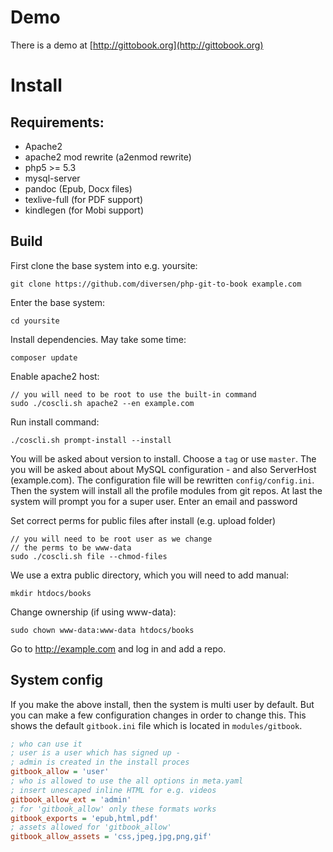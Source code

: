 # Demo

There is a demo at [http://gittobook.org](http://gittobook.org)

# Install

## Requirements: 

* Apache2
* apache2 mod rewrite (a2enmod rewrite)
* php5 >= 5.3
* mysql-server
* pandoc (Epub, Docx files)
* texlive-full (for PDF support)
* kindlegen (for Mobi support)

## Build

First clone the base system into e.g. yoursite: 

    git clone https://github.com/diversen/php-git-to-book example.com

Enter the base system: 

    cd yoursite
    
Install dependencies. May take some time: 
    
    composer update

Enable apache2 host:

    // you will need to be root to use the built-in command
    sudo ./coscli.sh apache2 --en example.com

Run install command: 

    ./coscli.sh prompt-install --install

You will be asked about version to install. Choose a `tag` or use `master`. The you will be asked about about MySQL configuration - and also ServerHost (example.com). The configuration file will be rewritten `config/config.ini`. Then the system will install all the profile modules from git repos. At last the system will prompt you for a super user. Enter an email and password

Set correct perms for public files after install (e.g. upload folder)

    // you will need to be root user as we change
    // the perms to be www-data
    sudo ./coscli.sh file --chmod-files

We use a extra public directory, which you will need to add manual:

    mkdir htdocs/books
    
Change ownership (if using www-data): 

    sudo chown www-data:www-data htdocs/books

Go to http://example.com and log in and add a repo. 

## System config

If you make the above install, then the system is multi user by default. But you can make a few configuration changes in order to change this. This shows the default `gitbook.ini` file which is located in `modules/gitbook`.

~~~ini
; who can use it
; user is a user which has signed up - 
; admin is created in the install proces
gitbook_allow = 'user'
; who is allowed to use the all options in meta.yaml
; insert unescaped inline HTML for e.g. videos
gitbook_allow_ext = 'admin'
; for 'gitbook_allow' only these formats works
gitbook_exports = 'epub,html,pdf'
; assets allowed for 'gitbook_allow'
gitbook_allow_assets = 'css,jpeg,jpg,png,gif'
~~~
